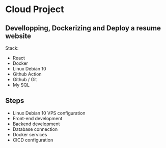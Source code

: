 # Cloud Project 

## Devellopping, Dockerizing and Deploy a resume website 

Stack: 
- React
- Docker
- Linux Debian 10
- Github Action
- Github / Git
- My SQL

## Steps 
- Linux Debian 10 VPS configuration
- Front-end development 
- Backend development
- Database connection
- Docker services 
- CICD configuration
